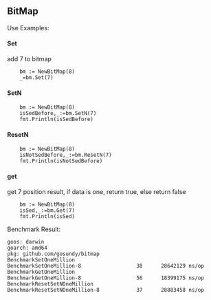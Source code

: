## BitMap
Use Examples:
#### Set
add 7 to bitmap
```golang
    bm := NewBitMap(8)
    _=bm.Set(7)
```
#### SetN
```golang
    bm := NewBitMap(8)
    isSedBefore,_:=bm.SetN(7)
    fmt.Println(isSedBefore)
```
#### ResetN
```golang
    bm := NewBitMap(8)
    isNotSedBefore,_:=bm.ResetN(7)
    fmt.Println(isNotSedBefore)
```
#### get
get 7 position result, if data is one, return true, else return false
```golang
    bm := NewBitMap(8)
    isSed,_:=bm.Get(7)
    fmt.Println(isSed)
```

Benchmark Result:
```shell script
goos: darwin
goarch: amd64
pkg: github.com/gosundy/bitmap
BenchmarkSetOneMillion
BenchmarkSetOneMillion-8         	      38	  28642129 ns/op
BenchmarkGetOneMillion
BenchmarkGetOneMillion-8         	      56	  18399175 ns/op
BenchmarkResetSetNOneMillion
BenchmarkResetSetNOneMillion-8   	      37	  28883458 ns/op
```